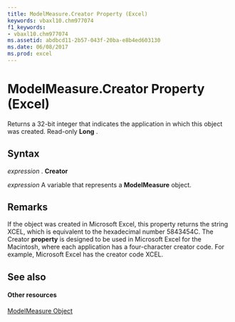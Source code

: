 ```yaml
---
title: ModelMeasure.Creator Property (Excel)
keywords: vbaxl10.chm977074
f1_keywords:
- vbaxl10.chm977074
ms.assetid: abdbcd11-2b57-043f-20ba-e8b4ed603130
ms.date: 06/08/2017
ms.prod: excel
---
```



# ModelMeasure.Creator Property (Excel)

Returns a 32-bit integer that indicates the application in which this object was created. Read-only **Long** .


## Syntax

 _expression_ . **Creator**

 _expression_ A variable that represents a **ModelMeasure** object.


## Remarks

If the object was created in Microsoft Excel, this property returns the string XCEL, which is equivalent to the hexadecimal number 5843454C. The Creator **property** is designed to be used in Microsoft Excel for the Macintosh, where each application has a four-character creator code. For example, Microsoft Excel has the creator code XCEL.


## See also


#### Other resources


[ModelMeasure Object](modelmeasure-object-excel.md)


